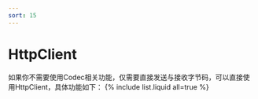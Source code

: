 ```yaml
---
sort: 15
---
```


# HttpClient
如果你不需要使用Codec相关功能，仅需要直接发送与接收字节码，可以直接使用HttpClient，具体功能如下：
{% include list.liquid all=true %}